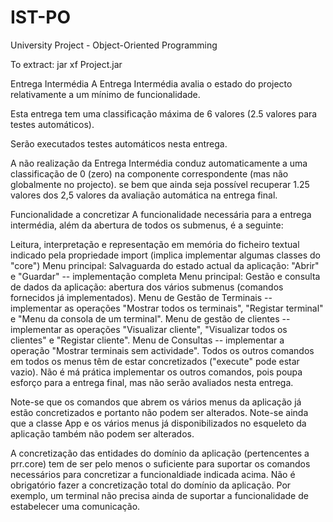 # IST-PO
University Project - Object-Oriented Programming

To extract: jar xf Project.jar

Entrega Intermédia
A Entrega Intermédia avalia o estado do projecto relativamente a um mínimo de funcionalidade. 

Esta entrega tem uma classificação máxima de 6 valores (2.5 valores para testes automáticos). 

Serão executados testes automáticos nesta entrega. 

A não realização da Entrega Intermédia conduz automaticamente a uma classificação de 0 (zero) na componente correspondente (mas não globalmente no projecto). se bem que ainda seja possível recuperar 1.25 valores dos 2,5 valores da avaliação automática na entrega final.

Funcionalidade a concretizar
A funcionalidade necessária para a entrega intermédia, além da abertura de todos os submenus, é a seguinte:

Leitura, interpretação e representação em memória do ficheiro textual indicado pela propriedade import (implica implementar algumas classes do "core")
Menu principal: Salvaguarda do estado actual da aplicação: "Abrir" e "Guardar" -- implementação completa
Menu principal: Gestão e consulta de dados da aplicação: abertura dos vários submenus (comandos fornecidos já implementados).
Menu de Gestão de Terminais -- implementar as operações "Mostrar todos os terminais", "Registar terminal" e "Menu da consola de um terminal".
Menu de gestão de clientes -- implementar as operações "Visualizar cliente", "Visualizar todos os clientes" e "Registar cliente".
Menu de Consultas -- implementar a operação "Mostrar terminais sem actividade".
Todos os outros comandos em todos os menus têm de estar concretizados ("execute" pode estar vazio). Não é má prática implementar os outros comandos, pois poupa esforço para a entrega final, mas não serão avaliados nesta entrega.

Note-se que os comandos que abrem os vários menus da aplicação já estão concretizados e portanto não podem ser alterados. Note-se ainda que a classe App e os vários menus já disponibilizados no esqueleto da aplicação também não podem ser alterados.

A concretização das entidades do domínio da aplicação (pertencentes a prr.core) tem de ser pelo menos o suficiente para suportar os comandos necessários para concretizar a funcionaldiade indicada acima. Não é obrigatório fazer a concretização total do domínio da aplicação. Por exemplo, um terminal não precisa ainda de suportar a funcionalidade de estabelecer uma comunicação.